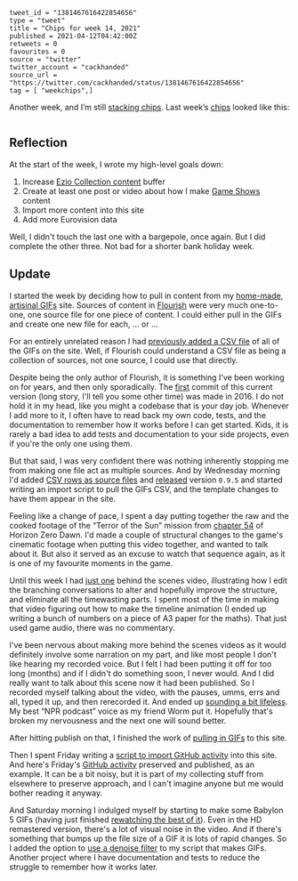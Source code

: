 ```
tweet_id = "1381467616422854656"
type = "tweet"
title = "Chips for week 14, 2021"
published = 2021-04-12T04:42:00Z
retweets = 0
favourites = 0
source = "twitter"
twitter_account = "cackhanded"
source_url = "https://twitter.com/cackhanded/status/1381467616422854656"
tag = [ "weekchips",]
```

Another week, and I’m still [stacking chips][chips]. Last week’s
[chips][markers] looked like this:

[chips]: /2020/06/19/my-week-in-poker-chips
[markers]: /2020/08/22/my-weekchips-markers

<p class='image'><img src='http://mnf.m17s.net/2021/04/12/Eyv1dwZWYAQAUcl.jpg' alt=''></p>


## Reflection

At the start of the week, I wrote my high-level goals down:

1. Increase [Ezio Collection content][ezio] buffer
1. Create at least one post or video about how I make [Game Shows][gs] content
1. Import more content into this site
1. Add more Eurovision data

Well, I didn't touch the last one with a bargepole, once again. But I did
complete the other three. Not bad for a shorter bank holiday week.

## Update

I started the week by deciding how to pull in content from my
[home-made, artisinal GIFs][gifs] site. Sources of content in [Flourish][fl]
were very much one-to-one, one source file for one piece of content. I could
either pull in the GIFs and create one new file for each, … or …

For an entirely unrelated reason I had [previously added a CSV file][csv] of
all of the GIFs on the site. Well, if Flourish could understand a CSV file
as being a collection of sources, not one source, I could use that directly.

Despite being the only author of Flourish, it is something I've been working
on for years, and then only sporadically. The [first][first] commit of this
current version (long story, I'll tell you some other time) was made in 2016.
I do not hold it in my head, like you might a codebase that is your day job.
Whenever I add more to it, I often have to read back my own code, tests, and
the documentation to remember how it works before I can get started. Kids, it
is rarely a bad idea to add tests and documentation to your side projects,
even if you're the only one using them.

But that said, I was very confident there was nothing inherently stopping me
from making one file act as multiple sources. And by Wednesday morning I'd
added [CSV rows as source files][csvdiff] and [released][v095] version
`0.9.5` and started writing an import script to pull the GIFs CSV, and the 
template changes to have them appear in the site.

Feeling like a change of pace, I spent a day putting together the raw and the
cooked footage of the “Terror of the Sun” mission from [chapter 54][ch54] of
Horizon Zero Dawn. I'd made a couple of structural changes to the game's
cinematic footage when putting this video together, and wanted to talk about
it. But also it served as an excuse to watch that sequence again, as it is one
of my favourite moments in the game.

Until this week I had [just one][bts] behind the scenes video, illustrating
how I edit the branching conversations to alter and hopefully improve the
structure, and eliminate all the timewasting parts. I spent most of the time
in making that video figuring out how to make the timeline animation (I ended
up writing a bunch of numbers on a piece of A3 paper for the maths). That just
used game audio, there was no commentary.

I've been nervous about making more behind the scenes videos as it would
definitely involve some narration on my part, and like most people I don't
like hearing my recorded voice. But I felt I had been putting it off for too
long (months) and if I didn't do something soon, I never would. And I did
really want to talk about this scene now it had been published. So I recorded
myself talking about the video, with the pauses, umms, errs and all, typed it
up, and then rerecorded it. And ended up [sounding a bit lifeless][bts2]. My
best “NPR podcast” voice as my friend Worm put it. Hopefully that's broken my
nervousness and the next one will sound better.

After hitting publish on that, I finished the work of [pulling in GIFs][pull]
to this site.

Then I spent Friday writing a [script to import GitHub activity][gh] into this
site. And here's Friday's [GitHub activity][fri] preserved and published, as
an example. It can be a bit noisy, but it is part of my collecting stuff from
elsewhere to preserve approach, and I can't imagine anyone but me would bother
reading it anyway.

And Saturday morning I indulged myself by starting to make some Babylon 5 GIFs
(having just finished [rewatching the best of it][bab5]). Even in the HD
remastered version, there's a lot of visual noise in the video. And if there's
something that bumps up the file size of a GIF it is lots of rapid changes. So
I added the option to [use a denoise filter][dn] to my script that makes GIFs.
Another project where I have documentation and tests to reduce the struggle
to remember how it works later.


[ezio]: https://www.youtube.com/watch?v=RLUAJTX6Zxg&list=PL0lW90IMJShKw_Ut0omr_Lz4z51LbMbGg
[gs]: https://www.youtube.com/channel/UCI0KNfM-b2vXKPY4QwJ0_oQ
[gifs]: https://gifs.cackhanded.net/
[fl]: https://github.com/norm/flourish
[csv]: https://github.com/norm/gifs.cackhanded.net/commit/14690142d9ad54c84b2bcad612c31ddfeb3c5d5f
[first]: https://github.com/norm/flourish/commit/d2e81c4a982e49ff78c60a31c32fb47f27ce7858
[csvdiff]: https://github.com/norm/flourish/compare/23cd4e4fb79d35678dd0700a8a31f26776dc7221..c92a398083914f25df4998ff8e8334b7ed26de1e
[v095]: https://github.com/norm/flourish/releases/tag/v0.9.5
[ch54]: https://www.youtube.com/watch?v=xF2poDHo0hA
[bts]: https://www.youtube.com/watch?v=pJ3I97zJZS4
[bts2]: https://www.youtube.com/watch?v=t65w8tDQn-g
[pull]: https://github.com/norm/marknormanfrancis.com/commit/7a0603424090514362f01b4fbdc1f4eb21cb55e1
[gh]: https://github.com/norm/marknormanfrancis.com/blob/main/script/add_github_events
[fri]: /2021/04/09/github_activity
[bab5]: https://twitter.com/cackhanded/status/1380871626871431169
[dn]: https://github.com/norm/gifs.cackhanded.net/commit/fe8ed67b4d50c27836f7a98790a3f8126ea7d39f